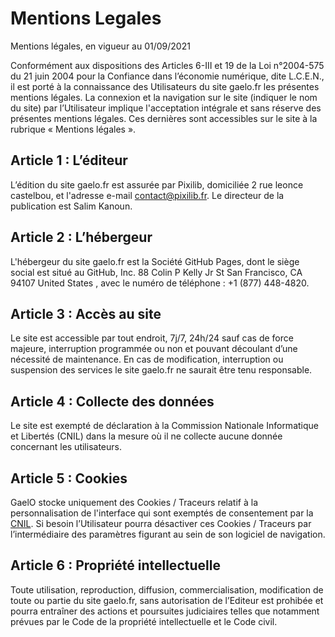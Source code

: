 # Mentions Legales

Mentions légales, en vigueur au 01/09/2021
 
Conformément aux dispositions des Articles 6-III et 19 de la Loi n°2004-575 du 21 juin 2004 pour la Confiance dans l’économie numérique, dite L.C.E.N., il est porté à la connaissance des Utilisateurs du site gaelo.fr les présentes mentions légales.
La connexion et la navigation sur le site (indiquer le nom du site) par l’Utilisateur implique l'acceptation intégrale et sans réserve des présentes mentions légales.
Ces dernières sont accessibles sur le site à la rubrique « Mentions légales ».

## Article 1 : L’éditeur

L’édition du site gaelo.fr est assurée par Pixilib, domiciliée 2 rue leonce castelbou, et l'adresse e-mail contact@pixilib.fr.
Le directeur de la publication est Salim Kanoun.

## Article 2 : L’hébergeur

L'hébergeur du site gaelo.fr est la Société GitHub Pages, dont le siège social est situé au GitHub, Inc. 88 Colin P Kelly Jr St San Francisco, CA 94107 United States  , avec le numéro de téléphone : +1 (877) 448-4820.

## Article 3 : Accès au site

Le site est accessible par tout endroit, 7j/7, 24h/24 sauf cas de force majeure, interruption programmée ou non et pouvant découlant d’une nécessité de maintenance.
En cas de modification, interruption ou suspension des services le site gaelo.fr ne saurait être tenu responsable.

## Article 4 : Collecte des données

Le site est exempté de déclaration à la Commission Nationale Informatique et Libertés (CNIL) dans la mesure où il ne collecte aucune donnée concernant les utilisateurs.

## Article 5 : Cookies

GaelO stocke uniquement des Cookies / Traceurs relatif à la personnalisation de l'interface qui sont exemptés de consentement par la [CNIL](https://www.cnil.fr/fr/cookies-et-traceurs-comment-mettre-mon-site-web-en-conformite).
Si besoin l’Utilisateur pourra désactiver ces Cookies / Traceurs par l’intermédiaire des paramètres figurant au sein de son logiciel de navigation.
 
## Article 6 : Propriété intellectuelle

Toute utilisation, reproduction, diffusion, commercialisation, modification de toute ou partie du site gaelo.fr, sans autorisation de l’Editeur est prohibée et pourra entraîner des actions et poursuites judiciaires telles que notamment prévues par le Code de la propriété intellectuelle et le Code civil.
